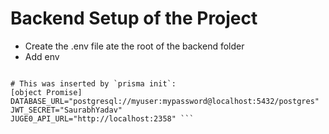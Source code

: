 # Backend Setup of the Project 
- Create the .env file ate the root of the backend folder
- Add env 
``` PORT=8080

# This was inserted by `prisma init`:
[object Promise]
DATABASE_URL="postgresql://myuser:mypassword@localhost:5432/postgres"
JWT_SECRET="SaurabhYadav"
JUGE0_API_URL="http://localhost:2358" ```